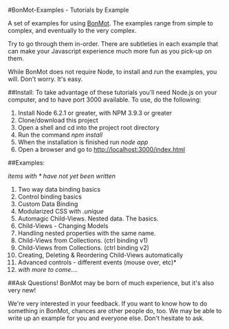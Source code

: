#BonMot-Examples - Tutorials by Example

A set of examples for using [BonMot](https://www.npmjs.com/package/bonmot). 
The examples range from simple to complex, and eventually to the very complex.

Try to go through them in-order. There are subtleties in each example that can
make your Javascript experience much more fun as you pick-up on them.
 
While BonMot does not require Node, to install and run the examples, you will. 
Don't worry. It's easy.

##Install:
To take advantage of these tutorials you'll need Node.js on your computer, 
and to have port 3000 available. To use, do the following:

1. Install Node 6.2.1 or greater, with NPM 3.9.3 or greater
1. Clone/download this project
1. Open a shell and cd into the project root directory 
1. Run the command *npm install*
1. When the installation is finished run *node app*
1. Open a browser and go to [http://localhost:3000/index.html](http://localhost:3000/index.html)

##Examples: 

*items with * have not yet been written*

1. Two way data binding basics
1. Control binding basics
1. Custom Data Binding
1. Modularized CSS with *.unique*
1. Automagic Child-Views. Nested data. The basics.
1. Child-Views - Changing Models
1. Handling nested properties with the same name.
1. Child-Views from Collections. (ctrl binding v1)
1. Child-Views from Collections. (ctrl binding v2)
1. Creating, Deleting & Reordering Child-Views automatically
1. Advanced controls - different events (mouse over, etc)*
1. *with more to come....*

##Ask Questions!
BonMot may be born of much experience, but it's also very new!

We're very interested in your feedback. If you want to know how
to do something in BonMot, chances are other people do, too. We may be able to write up 
an example for you and everyone else. Don't hesitate to ask.